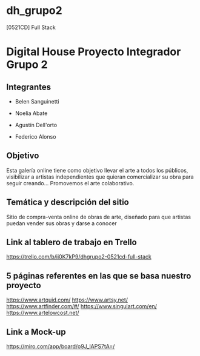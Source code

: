 # dh_grupo2

[0521CD] Full Stack

# Digital House Proyecto Integrador Grupo 2

## Integrantes

* Belen Sanguinetti
 
* Noelia Abate

* Agustín Dell'orto

* Federico Alonso

## Objetivo

Esta galería online tiene como objetivo llevar el arte a todos los públicos, visibilizar a artistas independientes que quieran comercializar su obra para seguir creando...
Promovemos el arte colaborativo.

## Temática y descripción del sitio

Sitio de compra-venta online de obras de arte, diseñado para que artistas puedan vender sus obras y darse a conocer

## Link al tablero de trabajo en Trello

https://trello.com/b/ii0K7kP9/dhgrupo2-0521cd-full-stack

## 5 páginas referentes en las que se basa nuestro proyecto

https://www.artquid.com/
https://www.artsy.net/
https://www.artfinder.com/#/
https://www.singulart.com/en/
https://www.artelowcost.net/

## Link a Mock-up

https://miro.com/app/board/o9J_lAPS7tA=/
